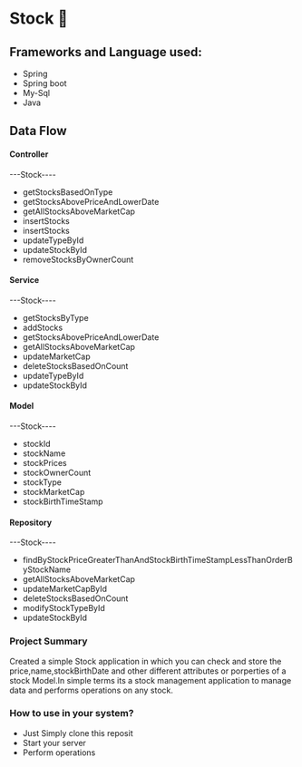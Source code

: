 # Stock 👋

## Frameworks and Language used:
 - Spring
 - Spring boot
 - My-Sql
 - Java


 ## Data Flow

 #### Controller
 ---Stock----
 - getStocksBasedOnType
 - getStocksAbovePriceAndLowerDate
 - getAllStocksAboveMarketCap
 - insertStocks
 - insertStocks
 - updateTypeById
 - updateStockById
 - removeStocksByOwnerCount

 #### Service
  ---Stock----
 - getStocksByType
 - addStocks
 - getStocksAbovePriceAndLowerDate
 - getAllStocksAboveMarketCap
 - updateMarketCap
 - deleteStocksBasedOnCount
 - updateTypeById
 - updateStockById

 #### Model
 ---Stock----
 - stockId
 - stockName
 - stockPrices
 - stockOwnerCount
 - stockType
 - stockMarketCap
 - stockBirthTimeStamp

 #### Repository
 ---Stock----
 - findByStockPriceGreaterThanAndStockBirthTimeStampLessThanOrderByStockName
 - getAllStocksAboveMarketCap
 - updateMarketCapById
 - deleteStocksBasedOnCount
 - modifyStockTypeById
 - updateStockById

### Project Summary
Created a simple Stock application in which you can check and store the price,name,stockBirthDate and other different attributes or porperties of a stock Model.In simple terms its a stock management application to manage data and performs operations on any stock.

### How to use in your system?
 - Just Simply clone this reposit
 - Start your server
 - Perform operations
